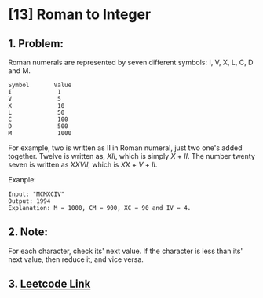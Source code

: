 # [13] Roman to Integer

## 1. Problem:
Roman numerals are represented by seven different symbols: I, V, X, L, C, D and M.
```
Symbol       Value
I             1
V             5
X             10
L             50
C             100
D             500
M             1000
```
For example, two is written as II in Roman numeral, just two one's added together. Twelve is written as, *XII*, which is simply *X* + *II*. The number twenty seven is written as *XXVII*, which is *XX* + *V* + *II*.

Exanple:
```
Input: "MCMXCIV"
Output: 1994
Explanation: M = 1000, CM = 900, XC = 90 and IV = 4.
```
## 2. Note:
For each character, check its' next value. If the character is less than its' next value, then reduce it, and vice versa.

## 3. [Leetcode Link](https://leetcode.com/problems/roman-to-integer/description/)

